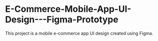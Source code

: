 # E-Commerce-Mobile-App-UI-Design---Figma-Prototype
This project is a mobile e-commerce app UI design created using Figma.
